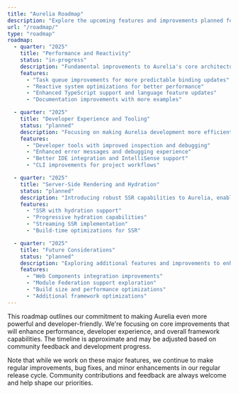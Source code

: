 ```yaml
---
title: "Aurelia Roadmap"
description: "Explore the upcoming features and improvements planned for Aurelia."
url: "/roadmap/"
type: "roadmap"
roadmap:
  - quarter: "2025"
    title: "Performance and Reactivity"
    status: "in-progress"
    description: "Fundamental improvements to Aurelia's core architecture to enhance performance and predictability."
    features:
      - "Task queue improvements for more predictable binding updates"
      - "Reactive system optimizations for better performance"
      - "Enhanced TypeScript support and language feature updates"
      - "Documentation improvements with more examples"

  - quarter: "2025"
    title: "Developer Experience and Tooling"
    status: "planned"
    description: "Focusing on making Aurelia development more efficient and enjoyable with better tooling and debugging capabilities."
    features:
      - "Developer tools with improved inspection and debugging"
      - "Enhanced error messages and debugging experience"
      - "Better IDE integration and IntelliSense support"
      - "CLI improvements for project workflows"

  - quarter: "2025"
    title: "Server-Side Rendering and Hydration"
    status: "planned"
    description: "Introducing robust SSR capabilities to Aurelia, enabling better performance."
    features:
      - "SSR with hydration support"
      - "Progressive hydration capabilities"
      - "Streaming SSR implementation"
      - "Build-time optimizations for SSR"

  - quarter: "2025"
    title: "Future Considerations"
    status: "planned"
    description: "Exploring additional features and improvements to enhance Aurelia's capabilities."
    features:
      - "Web Components integration improvements"
      - "Module Federation support exploration"
      - "Build size and performance optimizations"
      - "Additional framework optimizations"
---
```


This roadmap outlines our commitment to making Aurelia even more powerful and developer-friendly. We're focusing on core improvements that will enhance performance, developer experience, and overall framework capabilities. The timeline is approximate and may be adjusted based on community feedback and development progress.

Note that while we work on these major features, we continue to make regular improvements, bug fixes, and minor enhancements in our regular release cycle. Community contributions and feedback are always welcome and help shape our priorities.